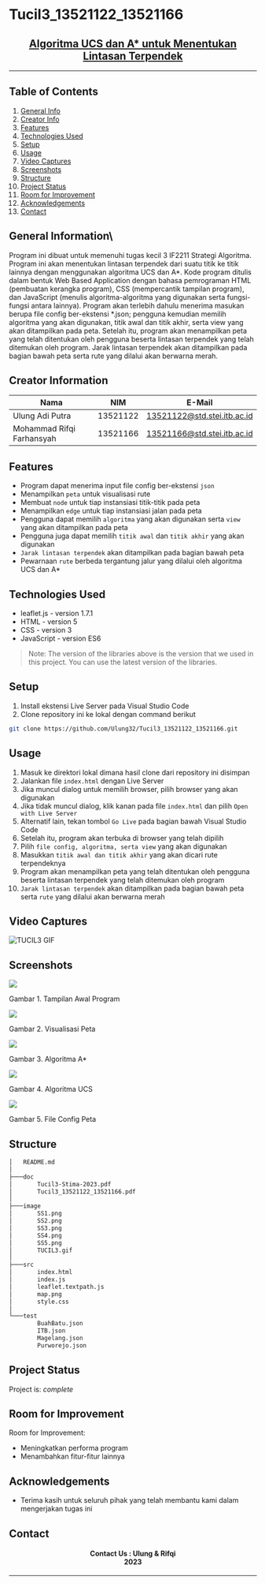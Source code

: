 # Tucil3_13521122_13521166
<h2 align="center">
  <a href="https://tucil-3-g7s9.vercel.app/" target="_blank">Algoritma UCS dan A* untuk Menentukan Lintasan 
Terpendek</a>
</h2>
<hr>

## Table of Contents
1. [General Info](#general-information)
2. [Creator Info](#creator-information)
3. [Features](#features)
4. [Technologies Used](#technologies-used)
5. [Setup](#setup)
6. [Usage](#usage)
7. [Video Captures](#video-captures)
8. [Screenshots](#screenshots)
9. [Structure](#structure)
10. [Project Status](#project-status)
11. [Room for Improvement](#room-for-improvement)
12. [Acknowledgements](#acknowledgements)
13. [Contact](#contact)

<a name="general-information"></a>

## General Information\
Program ini dibuat untuk memenuhi tugas kecil 3 IF2211 Strategi Algoritma. Program ini akan menentukan lintasan terpendek dari suatu titik ke titik lainnya dengan menggunakan algoritma UCS dan A*. Kode program ditulis dalam bentuk Web Based Application dengan bahasa pemrograman HTML (pembuatan kerangka program), CSS (mempercantik tampilan program), dan JavaScript (menulis algoritma-algoritma yang digunakan serta fungsi-fungsi antara lainnya). Program akan terlebih dahulu menerima masukan berupa file config ber-ekstensi *.json; pengguna kemudian memilih algoritma yang akan digunakan, titik awal dan titik akhir, serta view yang akan ditampilkan pada peta. Setelah itu, program akan menampilkan peta yang telah ditentukan oleh pengguna beserta lintasan terpendek yang telah ditemukan oleh program. Jarak lintasan terpendek akan ditampilkan pada bagian bawah peta serta rute yang dilalui akan berwarna merah.

<a name="creator-information"></a>

## Creator Information

| Nama                        | NIM      | E-Mail                      |
| --------------------------- | -------- | --------------------------- |
| Ulung Adi Putra             | 13521122 | 13521122@std.stei.itb.ac.id |
| Mohammad Rifqi Farhansyah   | 13521166 | 13521166@std.stei.itb.ac.id |

<a name="features"></a>

## Features
- Program dapat menerima input file config ber-ekstensi `json`
- Menampilkan `peta` untuk visualisasi rute
- Membuat `node` untuk tiap instansiasi titik-titik pada peta
- Menampilkan `edge` untuk tiap instansiasi jalan pada peta
- Pengguna dapat memilih `algoritma` yang akan digunakan serta `view` yang akan ditampilkan pada peta
- Pengguna juga dapat memilih `titik awal` dan `titik akhir` yang akan digunakan
- `Jarak lintasan terpendek` akan ditampilkan pada bagian bawah peta
- Pewarnaan `rute` berbeda tergantung jalur yang dilalui oleh algoritma UCS dan A*

<a name="technologies-used"></a>

## Technologies Used
- leaflet.js - version 1.7.1
- HTML - version 5
- CSS - version 3
- JavaScript - version ES6

> Note: The version of the libraries above is the version that we used in this project. You can use the latest version of the libraries.

<a name="setup"></a>

## Setup
1. Install ekstensi Live Server pada Visual Studio Code
2. Clone repository ini ke lokal dengan command berikut
```bash
git clone https://github.com/Ulung32/Tucil3_13521122_13521166.git
```

<a name="usage"></a>

## Usage
1. Masuk ke direktori lokal dimana hasil clone dari repository ini disimpan
2. Jalankan file `index.html` dengan Live Server
3. Jika muncul dialog untuk memilih browser, pilih browser yang akan digunakan
4. Jika tidak muncul dialog, klik kanan pada file `index.html` dan pilih `Open with Live Server`
5. Alternatif lain, tekan tombol `Go Live` pada bagian bawah Visual Studio Code
6. Setelah itu, program akan terbuka di browser yang telah dipilih
7. Pilih `file config, algoritma, serta view` yang akan digunakan
8. Masukkan `titik awal dan titik akhir` yang akan dicari rute terpendeknya
9. Program akan menampilkan peta yang telah ditentukan oleh pengguna beserta lintasan terpendek yang telah ditemukan oleh program
10. `Jarak lintasan terpendek` akan ditampilkan pada bagian bawah peta serta `rute` yang dilalui akan berwarna merah

<a name="video-captures"></a>

## Video Captures

![TUCIL3 GIF](https://github.com/Ulung32/Tucil3_13521122_13521166/blob/main/image/TUCIL3.gif?raw=true)

<a name="screenshots"></a>

## Screenshots
<p>
  <img src="/image/SS1.png/">
  <p>Gambar 1. Tampilan Awal Program</p>
  <nl>
  <img src="/image/SS2.png/">
  <p>Gambar 2. Visualisasi Peta</p>
  <nl>
  <img src="/image/SS3.png/">
  <p>Gambar 3. Algoritma A*</p>
  <nl>
  <img src="/image/SS4.png/">
  <p>Gambar 4. Algoritma UCS</p>
  <nl>
  <img src="/image/SS5.png/">
  <p>Gambar 5. File Config Peta</p>
  <nl>
</p>


<a name="structure"></a>

## Structure
```bash
│   README.md
│
├───doc
│       Tucil3-Stima-2023.pdf
│       Tucil3_13521122_13521166.pdf
│
├───image
│       SS1.png
│       SS2.png
│       SS3.png
│       SS4.png
│       SS5.png
│       TUCIL3.gif
│
├───src
│       index.html
│       index.js
│       leaflet.textpath.js
│       map.png
│       style.css
│
└───test
        BuahBatu.json
        ITB.json
        Magelang.json
        Purworejo.json
```

<a name="project-status">

## Project Status
Project is: _complete_

<a name="room-for-improvement">

## Room for Improvement
Room for Improvement:
- Meningkatkan performa program
- Menambahkan fitur-fitur lainnya

<a name="acknowledgements">

## Acknowledgements
- Terima kasih untuk seluruh pihak yang telah membantu kami dalam mengerjakan tugas ini

<a name="contact"></a>

## Contact
<h4 align="center">
  Contact Us : Ulung & Rifqi<br/>
  2023
</h4>
<hr>
